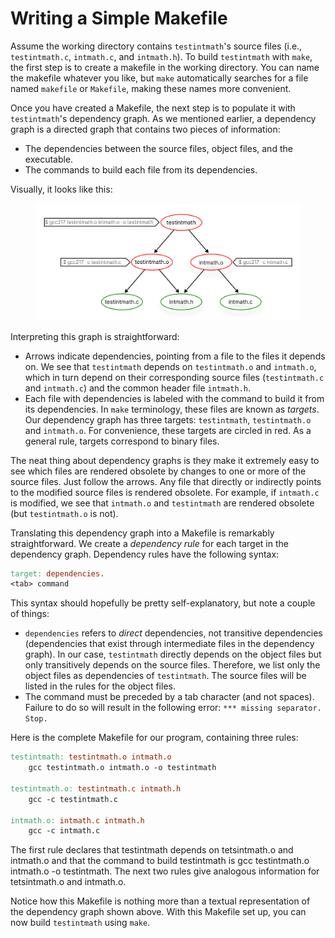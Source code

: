 # Writing a Simple Makefile

Assume the working directory contains `testintmath`'s source files (i.e., `testintmath.c`, `intmath.c`, and `intmath.h`). To build `testintmath` with `make`, the first step is to create a makefile in the working directory. You can name the makefile whatever you like, but `make` automatically searches for a file named `makefile` or `Makefile`, making these names more convenient.&#x20;

Once you have created a Makefile, the next step is to populate it with `testintmath`'s dependency graph. As we mentioned earlier, a dependency graph is a directed graph that contains two pieces of information:

* The dependencies between the source files, object files, and the executable.
* The commands to build each file from its dependencies.

Visually, it looks like this:

<figure><img src="../.gitbook/assets/Frame 33.png" alt="" width="563"><figcaption></figcaption></figure>

Interpreting this graph is straightforward:

* Arrows indicate dependencies, pointing from a file to the files it depends on. We see that `testintmath` depends on `testintmath.o` and `intmath.o`, which in turn depend on their corresponding source files (`testintmath.c` and `intmath.c`) and the common header file `intmath.h`.
* Each file with dependencies is labeled with the command to build it from its dependencies. In `make` terminology, these files are known as _targets_. Our dependency graph has three targets: `testintmath`, `testintmath.o` and `intmath.o`. For convenience, these targets are circled in red. As a general rule, targets correspond to binary files.

The neat thing about dependency graphs is they make it extremely easy to see which files are rendered obsolete by changes to one or more of the source files. Just follow the arrows. Any file that directly or indirectly points to the modified source files is rendered obsolete. For example, if `intmath.c` is modified, we see that `intmath.o` and `testintmath` are rendered obsolete (but `testintmath.o` is not).

Translating this dependency graph into a Makefile is remarkably straightforward. We create a _dependency rule_ for each target in the dependency graph. Dependency rules have the following syntax:

```makefile
target: dependencies.
<tab> command
```

This syntax should hopefully be pretty self-explanatory, but note a couple of things:

* `dependencies` refers to _direct_ dependencies, not transitive dependencies (dependencies that exist through intermediate files in the dependency graph). In our case, `testintmath` directly depends on the object files but only transitively depends on the source files. Therefore, we list only the object files as dependencies of `testintmath`. The source files will be listed in the rules for the object files.
* The command must be preceded by a tab character (and not spaces). Failure to do so will result in the following error: `*** missing separator. Stop.`

Here is the complete Makefile for our program, containing three rules:

```makefile
testintmath: testintmath.o intmath.o
    gcc testintmath.o intmath.o -o testintmath

testintmath.o: testintmath.c intmath.h
    gcc -c testintmath.c

intmath.o: intmath.c intmath.h
    gcc -c intmath.c
```

The first rule declares that testintmath depends on tetsintmath.o and intmath.o and that the command to build testintmath is gcc testintmath.o intmath.o -o testintmath. The next two rules give analogous information for tetsintmath.o and intmath.o.&#x20;

Notice how this Makefile is nothing more than a textual representation of the dependency graph shown above. With this Makefile set up, you can now build `testintmath` using `make`. &#x20;

